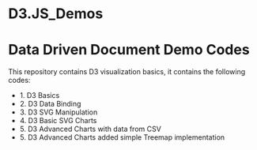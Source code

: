 # D3.JS_Demos
<h1>Data Driven Document Demo Codes</h1>
This repository contains D3 visualization basics, it contains the following codes:
<ul>
  <li>1. D3 Basics</li>
  <li>2. D3 Data Binding</li> 
  <li>3. D3 SVG Manipulation</li> 
  <li>4. D3 Basic SVG Charts</li>
  <li>5. D3 Advanced Charts with data from CSV</li>
  <li>5. D3 Advanced Charts added simple Treemap implementation</li>
</ul>
